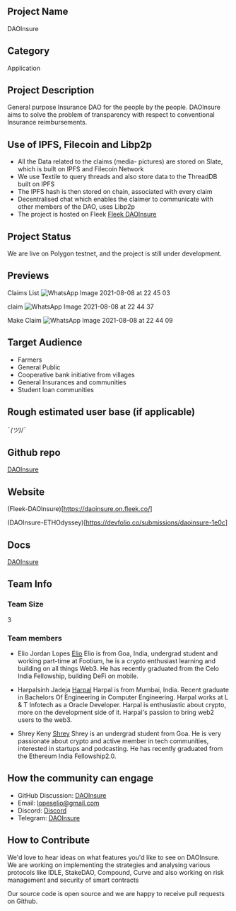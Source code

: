 ## Project Name <!-- Add your project name here with format "Project Name"-->
DAOInsure

## Category 
<!--developer tooling, application, wallet, infrastructure, etc-->
Application

## Project Description
<!--Describe your project in a few sentences. -->
General purpose Insurance DAO for the people by the people. DAOInsure aims to solve the problem of transparency with respect to conventional Insurance reimbursements.

## Use of IPFS, Filecoin and Libp2p
<!-- Describe how your project uses any or all of these technologies, and why. -->
- All the Data related to the claims (media- pictures) are stored on Slate, which is built on IPFS and Filecoin Network
- We use Textile to query threads and also store data to the ThreadDB built on IPFS
- The IPFS hash is then stored on chain, associated with every claim
- Decentralised chat which enables the claimer to communicate with other members of the DAO, uses Libp2p
- The project is hosted on Fleek [Fleek DAOInsure](https://daoinsure.on.fleek.co/)

## Project Status
<!--brainstorming, fundraising, under development, beta, shipped, etc-->
We are live on Polygon testnet, and the project is still under development.

## Previews
<!--Add some screenshots to give a preview of your product-->
Claims List
![WhatsApp Image 2021-08-08 at 22 45 03](https://user-images.githubusercontent.com/43913734/132837960-d7b28276-287e-4f8b-9c97-8bb196eb6b40.jpeg)

claim
![WhatsApp Image 2021-08-08 at 22 44 37](https://user-images.githubusercontent.com/43913734/132837981-da5b7e46-7779-409f-9b8d-8e33274150a5.jpeg)

Make Claim
![WhatsApp Image 2021-08-08 at 22 44 09](https://user-images.githubusercontent.com/43913734/132838007-2576892c-fb2f-4759-9427-fc5776aa2e9e.jpeg)


## Target Audience
<!--Describe who will be your project's users-->
- Farmers
- General Public 
- Cooperative bank initiative from villages
- General Insurances and communities
- Student loan communities

## Rough estimated user base (if applicable)
<!--How many users do you have right now?-->
¯_(ツ)_/¯

## Github repo
<!--Attach a link to your GitHub repo - open source is required - please make sure your repo has a license file and is licensed using MIT open source license! -->
[DAOInsure](https://github.com/DAOInsure/DAOInsure)

## Website
<!--Link your website if available-->

(Fleek-DAOInsure)[https://daoinsure.on.fleek.co/]
<!--If you're applying for a Next Step grant, add the URL to your hackathon submission here also-->
(DAOInsure-ETHOdyssey)[https://devfolio.co/submissions/daoinsure-1e0c]

## Docs
<!--Including a link to your project docs!-->
[DAOInsure](https://github.com/DAOInsure/DAOInsure)

## Team Info

### Team Size  
3

### Team members  
<!-- Introduce your amazing team - how many team members are working on this project and who are they?-->
- Elio Jordan Lopes [Elio](https://github.com/lopeselio)
Elio is from Goa, India, undergrad student and working part-time at Footium, he is a crypto enthusiast learning and building on all things Web3. He has recently graduated from the Celo India Fellowship, building DeFi on mobile.

- Harpalsinh Jadeja [Harpal](https://github.com/therealharpaljadeja)
Harpal is from Mumbai, India. Recent graduate in Bachelors Of Engineering in Computer Engineering. Harpal works at L & T Infotech as a Oracle Developer. Harpal is enthusiastic about crypto, more on the development side of it. Harpal's passion to bring web2 users to the web3.


- Shrey Keny [Shrey](https://github.com/shreykeny) 
Shrey is an undergrad student from Goa. He is very passionate about crypto and active member in tech communities, interested in startups and podcasting. He has recently graduated from the Ethereum India Fellowship2.0.

## How the community can engage
* GitHub Discussion: [DAOInsure](https://github.com/filecoin-project/community/discussions/329)  
* Email: lopeselio@gmail.com   
* Discord: [Discord](https://discord.gg/kNGXVkDu) 
* Telegram: [DAOInsure](@LinkMarinePolygon) 

## How to Contribute
<!--How can the community contribute to your project?-->
We'd love to hear ideas on what features you'd like to see on DAOInsure. We are working on implementing the strategies and analysing various protocols like IDLE, StakeDAO, Compound, Curve and also working on risk management and security of smart contracts

Our source code is open source and we are happy to receive pull requests on Github.

